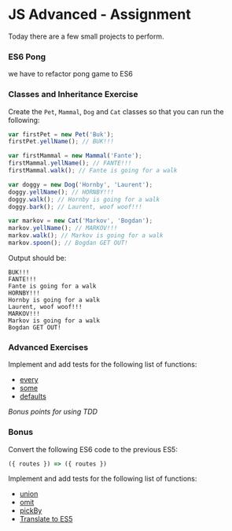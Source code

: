 # JS Advanced - Assignment

Today there are a few small projects to perform.

### ES6 Pong

we have to refactor pong game to ES6

### Classes and Inheritance Exercise

Create the `Pet`, `Mammal`, `Dog` and `Cat` classes so that you can run the following:

```javascript
var firstPet = new Pet('Buk');
firstPet.yellName(); // BUK!!!

var firstMammal = new Mammal('Fante');
firstMammal.yellName(); // FANTE!!!
firstMammal.walk(); // Fante is going for a walk

var doggy = new Dog('Hornby', 'Laurent');
doggy.yellName(); // HORNBY!!!
doggy.walk(); // Hornby is going for a walk
doggy.bark(); // Laurent, woof woof!!!

var markov = new Cat('Markov', 'Bogdan');
markov.yellName(); // MARKOV!!!
markov.walk(); // Markov is going for a walk
markov.spoon(); // Bogdan GET OUT!
```

Output should be:

```
BUK!!!
FANTE!!!
Fante is going for a walk
HORNBY!!!
Hornby is going for a walk
Laurent, woof woof!!!
MARKOV!!!
Markov is going for a walk
Bogdan GET OUT!
```

### Advanced Exercises

Implement and add tests for the following list of functions:

- [every](https://lodash.com/docs/4.17.4#every)
- [some](https://lodash.com/docs/4.17.4#some)
- [defaults](https://lodash.com/docs/4.17.4#defaults)

*Bonus points for using TDD*

### Bonus

Convert the following ES6 code to the previous ES5:

```javascript
({ routes }) => ({ routes })
```

Implement and add tests for the following list of functions:

- [union](https://lodash.com/docs/4.17.4#union)
- [omit](https://lodash.com/docs/4.17.4#omit)
- [pickBy](https://lodash.com/docs/4.17.4#pickBy)
- [Translate to ES5](https://twitter.com/_ericelliott/status/853811545578520577)
